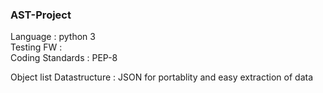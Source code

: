 ### AST-Project

Language            : python 3 <br> 
Testing FW          :          <br>
Coding Standards    : PEP-8

Object list Datastructure : JSON for portablity and easy extraction of data
 